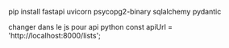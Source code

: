 pip install fastapi uvicorn psycopg2-binary sqlalchemy pydantic

changer dans le js pour api python 
const apiUrl = 'http://localhost:8000/lists';